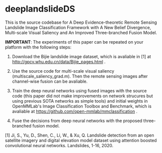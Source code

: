 # deeplandslideDS
This is the source codebase for A Deep Evidence-theoretic Remote Sensing Landslide Image Classification Framework with A New Belief Divergence, Multi-scale Visual Saliency and An Improved Three-branched Fusion Model. 

**IMPORTANT**: The experiments of this paper can be repeated on your platform with the following steps: 

1. Download the Bijie landslide image dataset, which is avaliable in [1] at http://gpcv.whu.edu.cn/data/Bijie_pages.html . 

2. Use the source code for multi-scale visual saliency (multiscale_saliency_grad.m). Then the remote sensing images after channel-wise fusion can be avaliable.  

3. Train the deep neural networks using fused images with the source code (this paper did not make improvements on network strucures but using previous SOTA networks as simple tools) and initial weights in OpenMMLab's Image Classification Toolbox and Benchmark, which is avaliable at https://github.com/open-mmlab/mmclassification . 

4. Fuse the decisions from deep neural networks with the proposed three-branched fusion model. 

[1] Ji, S., Yu, D., Shen, C., Li, W., & Xu, Q. Landslide detection from an open satellite imagery and digital elevation model dataset using attention boosted convolutional neural networks. Landslides, 1-16, 2020. 
